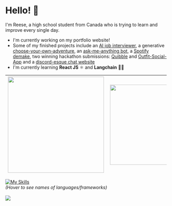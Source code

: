 # Hello! 👋
I'm Reese, a high school student from Canada who is trying to learn and improve every single day.

- I'm currently working on my portfolio website!
- Some of my finished projects include an [AI job interviewer](https://github.com/r-chong/interviewgpt), a generative [choose-your-own-adventure](https://github.com/r-chong/dreamlandai), an [ask-me-anything bot](https://github.com/r-chong/GPT-AMA-Bot), a [Spotify demake](https://github.com/r-chong/spotty), two winning hackathon submissions: [Quibble](https://devpost.com/software/quibble-g4tmov) and [Outfit-Social-App](https://devpost.com/software/outfit-social-app) and a [discord-esque chat website](https://github.com/r-chong/chat)
- I'm currently learning **React JS** ⚛️ and **Langchain** 🦜🔗

|[<img align="left" src="https://github-readme-stats.vercel.app/api?username=r-chong&show_icons=true&count_private=true&hide_border=true&theme=github_dark" width="300" />](#)|[<img align="left" src="https://github-readme-stats.vercel.app/api/top-langs/?username=r-chong&hide_border=true&layout=compact&theme=github_dark" width="250"/>](#)
|---|---|

[![My Skills](https://skillicons.dev/icons?i=html,css,js,git,react,nodejs,express,tailwind,python,raspberrypi,java,firebase&perline=18)](https://github.com/r-chong "HTML, CSS, JavaScript, Git, React JS, Node JS, Express JS, Tailwind, Python, Raspberry Pi, Java, Firebase")
<br>
*(Hover to see names of languages/frameworks)*
<br><br>
<img src="https://komarev.com/ghpvc/?username=r-chong"/>
